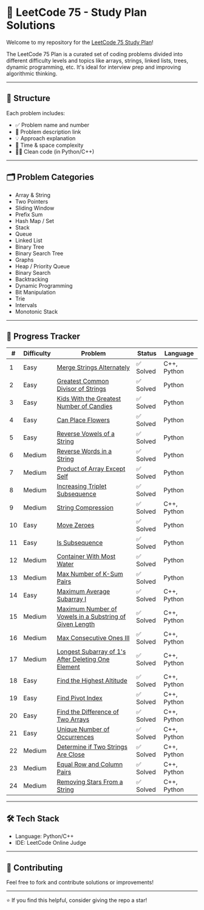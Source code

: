 # 🚀 LeetCode 75 - Study Plan Solutions

Welcome to my repository for the [LeetCode 75 Study Plan](https://leetcode.com/study-plan/leetcode-75/)!

The LeetCode 75 Plan is a curated set of coding problems divided into different difficulty levels and topics like arrays, strings, linked lists, trees, dynamic programming, etc. It's ideal for interview prep and improving algorithmic thinking.

---

## 🧠 Structure

Each problem includes:
- ✅ Problem name and number
- 📄 Problem description link
- 💡 Approach explanation
- 🧮 Time & space complexity
- 🧑‍💻 Clean code (in Python/C++)

---

## 🗂️ Problem Categories

- Array & String
- Two Pointers
- Sliding Window
- Prefix Sum
- Hash Map / Set
- Stack
- Queue
- Linked List
- Binary Tree
- Binary Search Tree
- Graphs
- Heap / Priority Queue
- Binary Search
- Backtracking
- Dynamic Programming
- Bit Manipulation
- Trie
- Intervals
- Monotonic Stack

---

## 📌 Progress Tracker

| # | Difficulty | Problem | Status | Language |
|--|---------|--------|--------|----------|
| 1 | Easy | [Merge Strings Alternately](https://leetcode.com/problems/merge-strings-alternately/) | ✅ Solved | C++, Python |
| 2 | Easy | [Greatest Common Divisor of Strings](https://leetcode.com/problems/greatest-common-divisor-of-strings/) | ✅ Solved | Python |
| 3 | Easy | [Kids With the Greatest Number of Candies](https://leetcode.com/problems/kids-with-the-greatest-number-of-candies/) | ✅ Solved | Python |
| 4 | Easy | [Can Place Flowers](https://leetcode.com/problems/can-place-flowers/) | ✅ Solved | Python |
| 5 | Easy | [Reverse Vowels of a String](https://leetcode.com/problems/reverse-vowels-of-a-string/) | ✅ Solved | Python |
| 6 | Medium | [Reverse Words in a String](https://leetcode.com/problems/reverse-words-in-a-string/) | ✅ Solved | Python |
| 7 | Medium | [Product of Array Except Self](https://leetcode.com/problems/product-of-array-except-self/) | ✅ Solved | Python |
| 8 | Medium | [Increasing Triplet Subsequence](https://leetcode.com/problems/increasing-triplet-subsequence/) | ✅ Solved | Python |
| 9 | Medium | [String Compression](https://leetcode.com/problems/string-compression/) | ✅ Solved | C++, Python |
| 10 | Easy | [Move Zeroes](https://leetcode.com/problems/move-zeroes/) | ✅ Solved | Python |
| 11 | Easy | [Is Subsequence](https://leetcode.com/problems/is-subsequence/) | ✅ Solved | Python |
| 12 | Medium | [Container With Most Water](https://leetcode.com/problems/container-with-most-water/) | ✅ Solved | Python |
| 13 | Medium | [Max Number of K-Sum Pairs](https://leetcode.com/problems/max-number-of-k-sum-pairs/) | ✅ Solved | Python |
| 14 | Easy| [Maximum Average Subarray I](https://leetcode.com/problems/maximum-average-subarray-i/) | ✅ Solved | C++, Python |
| 15 | Medium | [Maximum Number of Vowels in a Substring of Given Length](https://leetcode.com/problems/maximum-number-of-vowels-in-a-substring-of-given-length/) | ✅ Solved | C++, Python |
| 16 | Medium | [Max Consecutive Ones III](https://leetcode.com/problems/max-consecutive-ones-iii/) | ✅ Solved | C++, Python |
| 17 | Medium | [Longest Subarray of 1's After Deleting One Element](https://leetcode.com/problems/longest-subarray-of-1s-after-deleting-one-element/) | ✅ Solved | C++, Python |
| 18 | Easy | [Find the Highest Altitude](https://leetcode.com/problems/find-the-highest-altitude/) | ✅ Solved | C++, Python |
| 19 | Easy | [Find Pivot Index](https://leetcode.com/problems/find-pivot-index/) | ✅ Solved | C++, Python |
| 20 | Easy | [Find the Difference of Two Arrays](https://leetcode.com/problems/find-the-difference-of-two-arrays/) | ✅ Solved | C++, Python |
| 21 | Easy | [Unique Number of Occurrences](https://leetcode.com/problems/unique-number-of-occurrences/) | ✅ Solved | C++, Python |
| 22 | Medium | [Determine if Two Strings Are Close](https://leetcode.com/problems/determine-if-two-strings-are-close/) | ✅ Solved | C++, Python |
| 23 | Medium | [Equal Row and Column Pairs](https://leetcode.com/problems/equal-row-and-column-pairs/) | ✅ Solved | C++, Python |
| 24 | Medium | [Removing Stars From a String](https://leetcode.com/problems/removing-stars-from-a-string/) | ✅ Solved | C++, Python |
<!--
| 25 | Medium | [Asteroid Collision](https://leetcode.com/problems/asteroid-collision/) | ✅ Solved | C++, Python |
| 26 | Medium | [Decode String](https://leetcode.com/problems/decode-string/) | ✅ Solved | C++, Python |
| 27 | Easy | [Number of Recent Calls](https://leetcode.com/problems/number-of-recent-calls/) | ✅ Solved | C++, Python |
| 28 | Medium | [Dota2 Senate](https://leetcode.com/problems/dota2-senate/) | ✅ Solved | C++, Python |
| 29 | ... | []() | ✅ Solved | C++, Python |
| 30 | ... | []() | ✅ Solved | C++, Python |
-->
---

## 🛠 Tech Stack

- Language: Python/C++
- IDE: LeetCode Online Judge
<!--
- Format: Jupyter Notebooks / `.py` files
-->

---

## 💬 Contributing

Feel free to fork and contribute solutions or improvements!

---

⭐ If you find this helpful, consider giving the repo a star!

